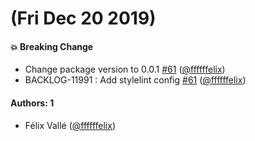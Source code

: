 # (Fri Dec 20 2019)

#### 💥  Breaking Change

- Change package version to 0.0.1 [#61](https://github.com/Jahia/javascript-components/pull/61) ([@ffffffelix](https://github.com/ffffffelix))
- BACKLOG-11991 : Add stylelint config [#61](https://github.com/Jahia/javascript-components/pull/61) ([@ffffffelix](https://github.com/ffffffelix))

#### Authors: 1

- Félix Vallé ([@ffffffelix](https://github.com/ffffffelix))